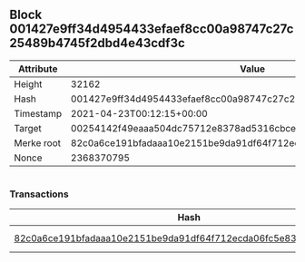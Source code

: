 ## Block 001427e9ff34d4954433efaef8cc00a98747c27c25489b4745f2dbd4e43cdf3c

Attribute | Value
--- | ---
Height | 32162
Hash | 001427e9ff34d4954433efaef8cc00a98747c27c25489b4745f2dbd4e43cdf3c
Timestamp | 2021-04-23T00:12:15+00:00
Target | 00254142f49eaaa504dc75712e8378ad5316cbcead634704b3734b6271167cc4
Merke root | 82c0a6ce191bfadaaa10e2151be9da91df64f712ecda06fc5e8348f480837e77
Nonce | 2368370795

```

```

### Transactions

Hash | Amount
--- | ---
[82c0a6ce191bfadaaa10e2151be9da91df64f712ecda06fc5e8348f480837e77](82c0a6ce191bfadaaa10e2151be9da91df64f712ecda06fc5e8348f480837e77.md) | 10.00000000 SKEPTI 
